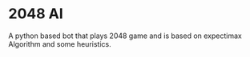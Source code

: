 # 2048 AI

A python based bot that plays 2048 game and is based on expectimax Algorithm and some heuristics.

